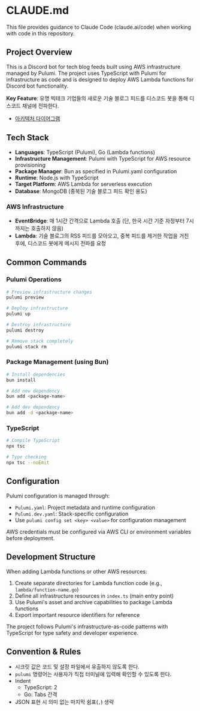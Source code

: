 # CLAUDE.md

This file provides guidance to Claude Code (claude.ai/code) when working with code in this repository.

## Project Overview

This is a Discord bot for tech blog feeds built using AWS infrastructure managed by Pulumi. The project uses TypeScript with Pulumi for infrastructure as code and is designed to deploy AWS Lambda functions for Discord bot functionality.

**Key Feature**: 유명 빅테크 기업들의 새로운 기술 블로그 피드를 디스코드 봇을 통해 디스코드 채널에 전파한다.

- [아키텍처 다이어그램](./docs/architecture-diagram.svg)

## Tech Stack

- **Languages**: TypeScript (Pulumi), Go (Lambda functions)
- **Infrastructure Management**: Pulumi with TypeScript for AWS resource provisioning
- **Package Manager**: Bun as specified in Pulumi.yaml configuration
- **Runtime**: Node.js with TypeScript
- **Target Platform**: AWS Lambda for serverless execution
- **Database**: MongoDB (중복된 기술 블로그 피드 확인 용도)

### AWS Infrastructure

- **EventBridge**: 매 1시간 간격으로 Lambda 호출 (단, 한국 시간 기준 자정부터 7시까지는 호출하지 않음)
- **Lambda**: 기술 블로그의 RSS 피드를 모아오고, 중복 피드를 제거한 작업을 거친 후에, 디스코드 봇에게 메시지 전파를 요청

## Common Commands

### Pulumi Operations

```bash
# Preview infrastructure changes
pulumi preview

# Deploy infrastructure
pulumi up

# Destroy infrastructure
pulumi destroy

# Remove stack completely
pulumi stack rm
```

### Package Management (using Bun)

```bash
# Install dependencies
bun install

# Add new dependency
bun add <package-name>

# Add dev dependency
bun add -d <package-name>
```

### TypeScript

```bash
# Compile TypeScript
npx tsc

# Type checking
npx tsc --noEmit
```

## Configuration

Pulumi configuration is managed through:

- `Pulumi.yaml`: Project metadata and runtime configuration
- `Pulumi.dev.yaml`: Stack-specific configuration
- Use `pulumi config set <key> <value>` for configuration management

AWS credentials must be configured via AWS CLI or environment variables before deployment.

## Development Structure

When adding Lambda functions or other AWS resources:

1. Create separate directories for Lambda function code (e.g., `lambda/function-name.go`)
2. Define all infrastructure resources in `index.ts` (main entry point)
3. Use Pulumi's asset and archive capabilities to package Lambda functions
4. Export important resource identifiers for reference

The project follows Pulumi's infrastructure-as-code patterns with TypeScript for type safety and developer experience.

## Convention & Rules

- 시크릿 값은 코드 및 설정 파일에서 유출하지 않도록 한다.
- `pulumi` 명령어는 사용자가 직접 터미널에 입력해 확인할 수 있도록 한다.
- Indent
  - TypeScript: 2
  - Go: Tabs 간격
- JSON 표현 시 의미 없는 마지막 쉼표(`,`) 생략

